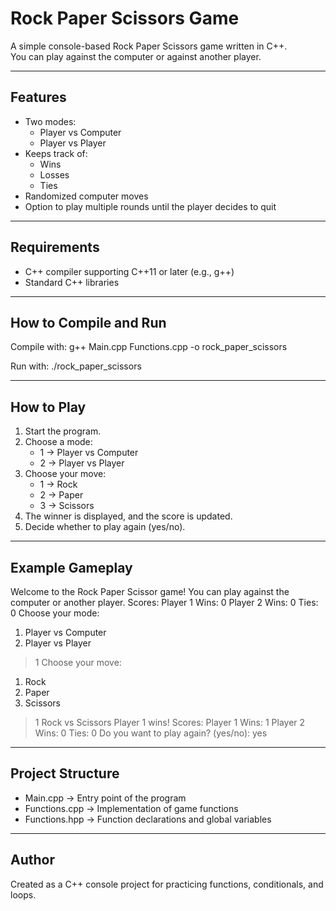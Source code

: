 ﻿# Rock Paper Scissors Game

A simple console-based Rock Paper Scissors game written in C++.  
You can play against the computer or against another player.

---

## Features
- Two modes:
  - Player vs Computer
  - Player vs Player
- Keeps track of:
  - Wins
  - Losses
  - Ties
- Randomized computer moves
- Option to play multiple rounds until the player decides to quit

---

## Requirements
- C++ compiler supporting C++11 or later (e.g., g++)
- Standard C++ libraries

---

## How to Compile and Run

Compile with:
g++ Main.cpp Functions.cpp -o rock_paper_scissors

Run with:
./rock_paper_scissors

---

## How to Play
1. Start the program.
2. Choose a mode:
   - 1 → Player vs Computer  
   - 2 → Player vs Player
3. Choose your move:
   - 1 → Rock  
   - 2 → Paper  
   - 3 → Scissors  
4. The winner is displayed, and the score is updated.
5. Decide whether to play again (yes/no).

---

## Example Gameplay
Welcome to the Rock Paper Scissor game!
You can play against the computer or another player.
Scores:
Player 1 Wins: 0
Player 2 Wins: 0
Ties: 0
Choose your mode:
1. Player vs Computer
2. Player vs Player
> 1
Choose your move:
1. Rock
2. Paper
3. Scissors
> 1
Rock vs Scissors
Player 1 wins!
Scores:
Player 1 Wins: 1
Player 2 Wins: 0
Ties: 0
Do you want to play again? (yes/no): yes

---

## Project Structure
- Main.cpp → Entry point of the program  
- Functions.cpp → Implementation of game functions  
- Functions.hpp → Function declarations and global variables  

---

## Author
Created as a C++ console project for practicing functions, conditionals, and loops.
